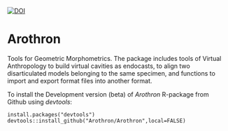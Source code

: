 [![DOI](https://zenodo.org/badge/DOI/10.5281/zenodo.1243783.svg)](https://doi.org/10.5281/zenodo.1243783)

# Arothron
Tools for Geometric Morphometrics. The package includes tools of Virtual Anthropology to build virtual cavities as endocasts, to align two disarticulated models belonging to the same specimen, and functions to import and export format files into another format.

To install the Development version (beta) of *Arothron* R-package from Github using *devtools*:

```{r} 
install.packages("devtools")
devtools::install_github("Arothron/Arothron",local=FALSE)
```

